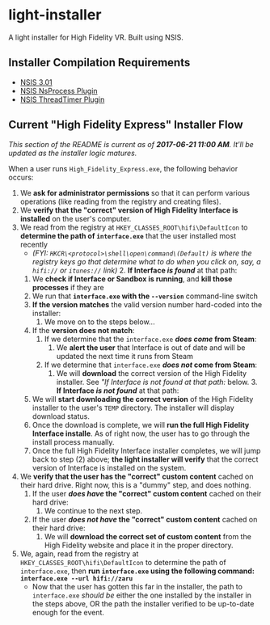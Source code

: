 # light-installer
A light installer for High Fidelity VR. Built using NSIS.

## Installer Compilation Requirements
- [NSIS 3.01](http://nsis.sourceforge.net/Download)
- [NSIS NsProcess Plugin](http://nsis.sourceforge.net/NsProcess_plugin)
- [NSIS ThreadTimer Plugin](http://nsis.sourceforge.net/ThreadTimer_plug-in)

## Current "High Fidelity Express" Installer Flow
_This section of the README is current as of **2017-06-21 11:00 AM**. It'll be updated as the installer logic matures._

When a user runs `High_Fidelity_Express.exe`, the following behavior occurs:
1. We **ask for administrator permissions** so that it can perform various operations (like reading from the registry and creating files).
2. We **verify that the "correct" version of High Fidelity Interface is installed** on the user's computer.
  1. We read from the registry at `HKEY_CLASSES_ROOT\hifi\DefaultIcon` to **determine the path of `interface.exe`** that the user installed most recently
        - _(FYI: `HKCR\<protocol>\shell\open\command\(Default)` is where the registry keys go that determine what to do when you click on, say, a `hifi://` or `itunes://` link)_
    2. **If Interface _is found_** at that path:
        1. We **check if Interface or Sandbox is running**, and **kill those processes** if they are
        2. We run that **`interface.exe` with the `--version`** command-line switch
        3. **If the version matches** the valid version number hard-coded into the installer:
            1. We move on to the steps below...
        4. If the **version does not match**:
            1. If we determine that the `interface.exe` **_does come_ from Steam**:
                1. We **alert the user** that Interface is out of date and will be updated the next time it runs from Steam
            2. If we determine that `interface.exe` **_does not_ come from Steam**:
                1. We will **download** the correct version of the High Fidelity installer. See _"If Interface _is not found_ at that path:_ below.
    3. **If Interface _is not found_** at that path:
        1. We will **start downloading the correct version** of the High Fidelity installer to the user's `TEMP` directory. The installer will display download status.
        2. Once the download is complete, we will **run the full High Fidelity Interface installe**. As of right now, the user has to go through the install process manually.
        3. Once the full High Fidelity Interface installer completes, we will jump back to step (2) above; **the light installer will verify** that the correct version of Interface is installed on the system.
3. We **verify that the user has the "correct" custom content** cached on their hard drive. Right now, this is a "dummy" step, and does nothing.
    1. If the user **_does have_ the "correct" custom content** cached on their hard drive:
        1. We continue to the next step.
    2. If the user **_does not have_ the "correct" custom content** cached on their hard drive:
        1. We will **download the correct set of custom content** from the High Fidelity website and place it in the proper directory.
4. We, again, read from the registry at `HKEY_CLASSES_ROOT\hifi\DefaultIcon` to determine the path of `interface.exe`, then **run `interface.exe` using the following command: `interface.exe --url hifi://zaru`**
    - Now that the user has gotten this far in the installer, the path to `interface.exe` _should be_ either the one installed by the installer in the steps above, OR the path the installer verified to be up-to-date enough for the event.
